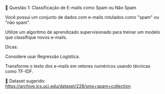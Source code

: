 🧠 Questão 1: Classificação de E-mails como Spam ou Não Spam

Você possui um conjunto de dados com e-mails rotulados como "spam" ou "não spam".​

Utilize um algoritmo de aprendizado supervisionado para treinar um modelo que classifique novos e-mails.​

Dicas:

Considere usar Regressão Logística.​

Transforme o texto dos e-mails em vetores numéricos usando técnicas como TF-IDF.

📁 Dataset sugerido: https://archive.ics.uci.edu/dataset/228/sms+spam+collection
